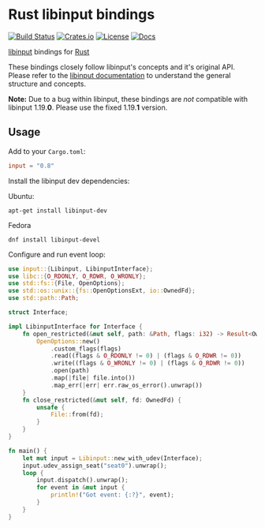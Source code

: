 # Rust libinput bindings

[![Build Status](https://img.shields.io/github/actions/workflow/status/Smithay/input.rs/ci.yml?branch=master&logo=github-actions&logoColor=white&style=for-the-badge)](https://github.com/Smithay/input.rs/actions/workflows/ci.yml)
[![Crates.io](https://img.shields.io/crates/v/input.svg?logo=rust&style=for-the-badge)](https://crates.io/crates/input)
[![License](https://img.shields.io/crates/l/input.svg?style=for-the-badge)](https://crates.io/crates/input)
[![Docs](https://img.shields.io/docsrs/input?style=for-the-badge)](https://docs.rs/input)

[libinput](https://wayland.freedesktop.org/libinput/doc/latest/) bindings for [Rust](https://www.rust-lang.org)

These bindings closely follow libinput's concepts and it's original API.
Please refer to the [libinput documentation](https://wayland.freedesktop.org/libinput/doc/latest/) to understand the general structure and concepts.

**Note:** Due to a bug within libinput, these bindings are *not* compatible with libinput 1.19.**0**. Please use the fixed 1.19.**1** version.

## Usage

Add to your `Cargo.toml`:

```toml
input = "0.8"
```

Install the libinput dev dependencies:

Ubuntu:
```
apt-get install libinput-dev
```
Fedora
```
dnf install libinput-devel
```

Configure and run event loop:

```rust
use input::{Libinput, LibinputInterface};
use libc::{O_RDONLY, O_RDWR, O_WRONLY};
use std::fs::{File, OpenOptions};
use std::os::unix::{fs::OpenOptionsExt, io::OwnedFd};
use std::path::Path;

struct Interface;

impl LibinputInterface for Interface {
    fn open_restricted(&mut self, path: &Path, flags: i32) -> Result<OwnedFd, i32> {
        OpenOptions::new()
            .custom_flags(flags)
            .read((flags & O_RDONLY != 0) | (flags & O_RDWR != 0))
            .write((flags & O_WRONLY != 0) | (flags & O_RDWR != 0))
            .open(path)
            .map(|file| file.into())
            .map_err(|err| err.raw_os_error().unwrap())
    }
    fn close_restricted(&mut self, fd: OwnedFd) {
        unsafe {
            File::from(fd);
        }
    }
}

fn main() {
    let mut input = Libinput::new_with_udev(Interface);
    input.udev_assign_seat("seat0").unwrap();
    loop {
        input.dispatch().unwrap();
        for event in &mut input {
            println!("Got event: {:?}", event);
        }
    }
}
```
